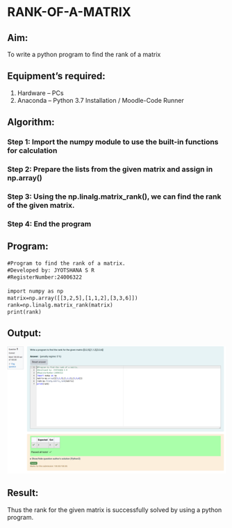 # RANK-OF-A-MATRIX
## Aim:
To write a python program to find the rank of a matrix
## Equipment’s required:
1. 	Hardware – PCs
2. 	Anaconda – Python 3.7 Installation / Moodle-Code Runner
## Algorithm:
### Step 1: Import the numpy module to use the built-in functions for calculation
### Step 2: Prepare the lists from the given matrix and assign in np.array()
### Step 3: Using the np.linalg.matrix_rank(), we can find the rank of the given matrix.
### Step 4: End the program
## Program:
```
#Program to find the rank of a matrix.
#Developed by: JYOTSHANA S R
#RegisterNumber:24006322

import numpy as np
matrix=np.array([[3,2,5],[1,1,2],[3,3,6]])
rank=np.linalg.matrix_rank(matrix)
print(rank)
```
## Output:
![OUTPUT](<Screenshot from 2024-11-27 20-16-58.png>)
## Result:
Thus the rank for the given matrix is successfully solved by  using a python program.

